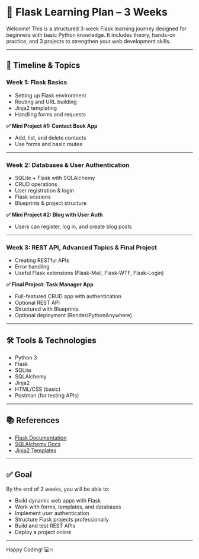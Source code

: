 
# 🚀 Flask Learning Plan – 3 Weeks

Welcome! This is a structured 3-week Flask learning journey designed for beginners with basic Python knowledge. It includes theory, hands-on practice, and 3 projects to strengthen your web development skills.

---

## 📅 Timeline & Topics

### Week 1: Flask Basics
- Setting up Flask environment
- Routing and URL building
- Jinja2 templating
- Handling forms and requests

**✅ Mini Project #1: Contact Book App**
- Add, list, and delete contacts
- Use forms and basic routes

---

### Week 2: Databases & User Authentication
- SQLite + Flask with SQLAlchemy
- CRUD operations
- User registration & login
- Flask sessions
- Blueprints & project structure

**✅ Mini Project #2: Blog with User Auth**
- Users can register, log in, and create blog posts

---

### Week 3: REST API, Advanced Topics & Final Project
- Creating RESTful APIs
- Error handling
- Useful Flask extensions (Flask-Mail, Flask-WTF, Flask-Login)

**✅ Final Project: Task Manager App**
- Full-featured CRUD app with authentication
- Optional REST API
- Structured with Blueprints
- Optional deployment (Render/PythonAnywhere)

---

## 🛠 Tools & Technologies
- Python 3
- Flask
- SQLite
- SQLAlchemy
- Jinja2
- HTML/CSS (basic)
- Postman (for testing APIs)

---

## 📚 References
- [Flask Documentation](https://flask.palletsprojects.com/)
- [SQLAlchemy Docs](https://docs.sqlalchemy.org/)
- [Jinja2 Templates](https://jinja.palletsprojects.com/)

---

## ✅ Goal
By the end of 3 weeks, you will be able to:
- Build dynamic web apps with Flask
- Work with forms, templates, and databases
- Implement user authentication
- Structure Flask projects professionally
- Build and test REST APIs
- Deploy a project online

---

Happy Coding! 💻🔥
